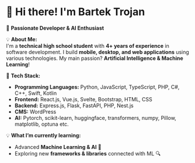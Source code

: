# 👋 Hi there! I'm Bartek Trojan

🚀 **Passionate Developer & AI Enthusiast**  

💡 **About Me:**  
I'm a **technical high school student** with **4+ years of experience** in software development. I build **mobile, desktop, and web applications** using various technologies. My main passion? **Artificial Intelligence & Machine Learning**!  

🔧 **Tech Stack:**  
- **Programming Languages:** Python, JavaScript, TypeScript, PHP, C#, C++, Swift, Kotlin  
- **Frontend:** React.js, Vue.js, Svelte, Bootstrap, HTML, CSS  
- **Backend:** Express.js, Flask, FastAPI, PHP, Nest.js 
- **CMS:** WordPress
- **AI:** Pytorch, scikit-learn, huggingface, transformers, numpy, Pillow, matplotlib, optuna etc.

💡 **What I’m currently learning:**  
- Advanced **Machine Learning & AI** 🧠  
- Exploring new **frameworks & libraries** connected with ML 🔍  
